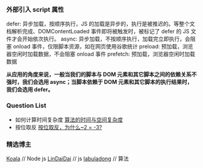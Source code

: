 ### 外部引入 script 属性
defer: 异步加载，按顺序执行，JS 的加载是异步的，执行是被推迟的。等整个文档解析完成、DOMContentLoaded 事件即将被触发时，被标记了 defer 的 JS 文件才会开始依次执行。
async: 异步加载，不按顺序执行，加载完立即执行，会阻塞 onload 事件，仅限脚本资源，如在网页使用谷歌统计
preload: 预加载，浏览器空闲时加载数据，不会阻塞 onload 事件
prefetch: 预加载，浏览器空闲时加载数据

**从应用的角度来说，一般当我们的脚本与 DOM 元素和其它脚本之间的依赖关系不强时，我们会选用 async；当脚本依赖于 DOM 元素和其它脚本的执行结果时，我们会选用 defer。**


### Question List

- 如何计算时间复杂度 [算法的时间与空间复杂度](https://zhuanlan.zhihu.com/p/50479555)
- 按位取反 [按位取反，为什么~2 = -3?](https://github.com/LinDaiDai/niubility-coding-js/issues/32)

### 精选博主

[Koala](https://github.com/koala-coding/goodBlog) // Node js
[LinDaiDai](https://github.com/LinDaiDai/niubility-coding-js) // js
[labuladong](https://github.com/labuladong/fucking-algorithm) // 算法